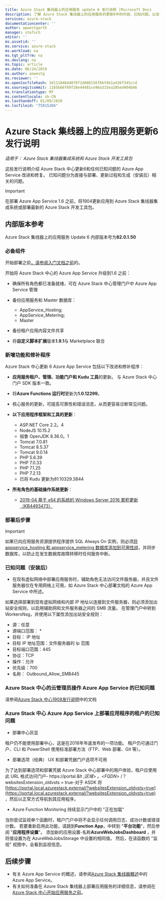 ```yaml
---
title: Azure Stack 集线器上的应用服务 update 6 发行说明 |Microsoft Docs
description: 了解 Azure Stack 集线器上的应用服务的更新6中的内容、已知问题，以及下载更新的位置。
services: azure-stack
documentationcenter: ''
author: apwestgarth
manager: stefsch
editor: ''
ms.assetid: ''
ms.service: azure-stack
ms.workload: na
ms.tgt_pltfrm: na
ms.devlang: na
ms.topic: article
ms.date: 06/24/2019
ms.author: anwestg
ms.reviewer: ''
ms.openlocfilehash: 3d11184844078f2d888156f6bf4b1a436f345ccd
ms.sourcegitcommit: 1185b66f69f28e44481ce96a315ea285ed404b66
ms.translationtype: MT
ms.contentlocale: zh-CN
ms.lasthandoff: 01/09/2020
ms.locfileid: "75815266"
---
```

# <a name="app-service-on-azure-stack-hub-update-6-release-notes"></a>Azure Stack 集线器上的应用服务更新6发行说明

*适用于： Azure Stack 集线器集成系统和 Azure Stack 开发工具包*

这些发行说明介绍 Azure Stack 中心更新6和任何已知问题的 Azure App Service 改进和修复。 已知问题分为直接与部署、更新过程和生成（安装后）相关的问题。

> [!IMPORTANT]
> 在部署 Azure App Service 1.6 之前，将1904更新应用到 Azure Stack 集线器集成系统或部署最新的 Azure Stack 开发工具包。


## <a name="build-reference"></a>内部版本参考

Azure Stack 集线器上的应用服务 Update 6 内部版本号为**82.0.1.50**

### <a name="prerequisites"></a>必备组件

开始部署之前[，请参阅入门文档之前](azure-stack-app-service-before-you-get-started.md)的。

开始将 Azure Stack 中心的 Azure App Service 升级到1.6 之前：

- 确保所有角色都已准备就绪，可在 Azure Stack 中心管理门户中 Azure App Service 管理

- 备份应用服务和 Master 数据库：
  - AppService_Hosting;
  - AppService_Metering;
  - Master

- 备份租户应用内容文件共享

- 将**自定义脚本扩展**版本**1.9.1**与 Marketplace 联合

### <a name="new-features-and-fixes"></a>新增功能和修补程序

Azure Stack 中心更新 6 Azure App Service 包括以下改进和修补程序：

- **应用服务租户、管理、功能门户和 Kudu 工具**的更新。 与 Azure Stack 中心门户 SDK 版本一致。

- 将**Azure Functions 运行时**更新为**1.0.12299**。

- 核心服务的更新，可提高可靠性和错误消息，从而更容易诊断常见问题。

- **以下应用程序框架和工具的更新**：
  - ASP.NET Core 2.2。4
  - NodeJS 10.15.2
  - 祖鲁 OpenJDK 8.36.0。1
  - Tomcat 7.0.81
  - Tomcat 8.5.37
  - Tomcat 9.0.14
  - PHP 5.6.39
  - PHP 7.0.33
  - PHP 7.1.25
  - PHP 7.2.13
  - 已将 Kudu 更新为81.10329.3844

- **所有角色的基础操作系统更新**：
  - [2019-04 基于 x64 的系统的 Windows Server 2016 累积更新（KB4493473）](https://support.microsoft.com/help/4493473/windows-10-update-kb4493473)

### <a name="post-deployment-steps"></a>部署后步骤

> [!IMPORTANT]
> 如果已向应用服务资源提供程序提供 SQL Always On 实例，则必须[将 appservice_hosting 和 appservice_metering 数据库添加到可用性组](https://docs.microsoft.com/sql/database-engine/availability-groups/windows/availability-group-add-a-database)，并同步数据库，以防止在发生数据库故障转移时任何服务中断。

### <a name="known-issues-post-installation"></a>已知问题（安装后）

- 在现有虚拟网络中部署应用服务时，辅助角色无法访问文件服务器，并且文件服务器仅在专用网络上可用，如 Azure Stack 中心部署文档的 Azure App Service 中所述。

如果选择部署到现有虚拟网络和内部 IP 地址以连接到文件服务器，则必须添加出站安全规则，以启用辅助网和文件服务器之间的 SMB 流量。 在管理门户中转到 WorkersNsg，并使用以下属性添加出站安全规则：
 * 源：任意
 * 源端口范围： *
 * 目标： IP 地址
 * 目标 IP 地址范围：文件服务器的 Ip 范围
 * 目标端口范围：445
 * 协议：TCP
 * 操作：允许
 * 优先级：700
 * 名称： Outbound_Allow_SMB445

### <a name="known-issues-for-cloud-admins-operating-azure-app-service-on-azure-stack-hub"></a>Azure Stack 中心的云管理员操作 Azure App Service 的已知问题

请参阅[Azure Stack 中心1908发行说明](/azure-stack/operator/release-notes?view=azs-1908)中的文档

### <a name="known-issues-for-tenants-deploying-applications-on-azure-app-service-on-azure-stack-hub"></a>Azure Stack 中心 Azure App Service 上部署应用程序的租户的已知问题

- 部署中心灰显

租户仍不能使用部署中心，这是在2018年年底发布的一项功能。  租户仍可通过门户、CLI 和 PowerShell 使用标准部署方法（FTP、Web 部署、Git 等）。

- 部署选项（经典） UX 和部署凭据门户选项不可用

为了达到部署选项和部署凭据 Azure Stack 中心部署中的用户体验，租户应使用此 URL 格式访问门户- https://portal.&lt ;*区域*&gt; 。&lt;*FQDN*&gt; /？ websitesExtension_oldvsts = true-对于 ASDK 将[https://portal.local.azurestack.external/?websitesExtension_oldvsts=true](https://portal.local.azurestack.external/?websitesExtension_oldvsts=true) ，然后以正常方式导航到其应用程序。

- Azure Function Monitoring 持续显示门户中的 "正在加载"

当你尝试监视单个函数时，租户门户中将不会显示任何调用日志、成功计数或错误计数。  若要重新启用此功能，请跳到**Function App**，中转到 "**平台功能**"，然后参阅 "**应用程序设置**"。  添加新的应用设置-名称**AzureWebJobsDashboard** ，并将值设置为在 AzureWebJobsStorage 中设置的相同值。  然后，在该函数的 "监视" 视图中，会看到监视信息。

## <a name="next-steps"></a>后续步骤

- 有关 Azure App Service 的概述，请参阅[Azure Stack 集线器概述](azure-stack-app-service-overview.md)中的 Azure App Service。
- 有关如何准备在 Azure Stack 集线器上部署应用服务的详细信息，请参阅在[Azure Stack 中心开始应用服务之前](azure-stack-app-service-before-you-get-started.md)。

